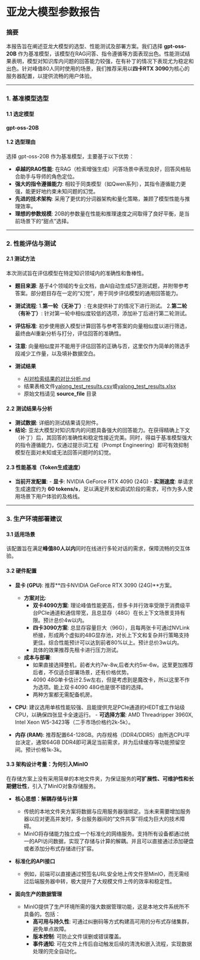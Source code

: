 # 亚龙大模型参数报告

### 摘要

本报告旨在阐述亚龙大模型的选型、性能测试及部署方案。我们选择 **gpt-oss-20B** 作为基准模型，该模型在RAG问答、指令遵循等方面表现出色。性能测试结果表明，模型对知识库内问题的回答能力较强，在有补丁的情况下表现尤为稳定和出色。针对峰值80人同时使用的场景，我们推荐采用以**四卡RTX 3090**为核心的服务器配置，以提供流畅的用户体验。

---

### 1. 基准模型选型

#### 1.1 选定模型
**gpt-oss-20B**

#### 1.2 选型理由
选择 gpt-oss-20B 作为基准模型，主要基于以下优势：
- **卓越的RAG性能**: 在RAG（检索增强生成）问答场景中表现良好，回答风格贴合助手与导师的角色定位。
- **强大的指令遵循能力**: 相较于同类模型（如Qwen系列），其指令遵循能力更强，能更好地约束未知问题的幻觉。
- **先进的技术架构**: 采用了更优的分词器架构和量化策略，兼顾了模型性能与推理效率。
- **理想的参数规模**: 20B的参数量在性能和推理速度之间取得了良好平衡，是当前场景下的“甜点”选择。

---

### 2. 性能评估与测试

#### 2.1 测试方法
本次测试旨在评估模型在特定知识领域内的准确性和鲁棒性。
- **题目来源**: 基于4个领域的专业文档，由AI自动生成57道测试题，并附带参考答案。部分题目存在一定的“幻觉”，用于同步评估模型的通用回答能力。
- **测试流程**:
    1.**第一轮（无补丁）**: 在未提供补丁的情况下进行测试。 
    2.**第二轮（有补丁）**: 针对第一轮中相似度较低的选项，添加补丁后进行第二轮测试。
- **评估标准**: 初步使用嵌入模型计算回答与参考答案的向量相似度以进行筛选，最终由AI重新分析与打分，评估回答的准确性。
- **注意**: 向量相似度并不能用于评估回答的正确与否，这里仅作为简单的筛选手段减少工作量，以及填补数据空白。

- **测试结果**
  - [AI对检索结果的对比分析.md](AI%E5%AF%B9%E6%A3%80%E7%B4%A2%E7%BB%93%E6%9E%9C%E7%9A%84%E5%AF%B9%E6%AF%94%E5%88%86%E6%9E%90.md)
  - 结果表格文件[yalong_test_results.csv](yalong_test_results.csv)或[yalong_test_results.xlsx](yalong_test_results.xlsx)
  - 原始文档请见 **source_file** 目录
#### 2.2 测试结果与分析
- **测试数据**: 详细的测试结果请见附件。
- **结论**: 亚龙大模型对知识库内的问题具备强大的回答能力。在获得精确上下文（补丁）后，其回答的准确性和稳定性接近完美。同时，得益于基准模型强大的指令遵循能力，仅通过提示词工程（Prompt Engineering）即可有效抑制模型在面对未知或无法回答问题时的幻觉。

#### 2.3 性能基准（Token生成速度）
- **当前开发配置**:
          - **显卡**: NVIDIA GeForce RTX 4090 (24G)
          - **实测速度**: 单请求生成速度约为 **60 tokens/s**，足以满足开发和调试阶段的需求，可作为多人使用场景下用户体验的及格线。

---

### 3. 生产环境部署建议

#### 3.1 适用场景
该配置旨在满足**峰值80人以内**同时在线进行多轮对话的需求，保障流畅的交互体验。

#### 3.2 硬件配置
- **显卡 (GPU)**: 推荐**四卡NVIDIA GeForce RTX 3090 (24G)**方案。
  - **方案对比**:
      - **双卡4090方案**: 理论峰值性能更高，但多卡并行效率受限于消费级平台PCIe通道和通信带宽，且总显存（48G）在长上下文场景支持有限。预计总价4w以内。
      - **四卡3090方案**: 总显存容量巨大（96G），且每两张卡可通过NVLink桥接，形成两个虚拟的48G显存池，对长上下文和复杂并行策略支持更佳。综合性能预计可以达到前者80%以上。预计总价3w以内。
      - 具体的效果推荐先租卡进行压力测试。 
  - **成本与部署**:
    - 如果直接选择整机，前者大约7w-8w,后者大约5w-6w。这里更加推荐后者，不仅适合部署场景，还有价格优势。
    - 4090 48G单卡估计2.5w左右，但是考虑到是魔改卡，所以这里不作为选项。能上双卡4090 48G也是很不错的选择。
    - 两种方案都无需配备机房。

- **CPU**: 建议选用单核性能较强、且能提供充足PCIe通道的HEDT或工作站级CPU，以确保四张显卡全速运行。
      - **可选择方案**: AMD Threadripper 3960X, Intel Xeon W5-3423等（二手市场价格约2k-5k）。

- **内存 (RAM)**: 推荐配置64-128GB。内存规格（DDR4/DDR5）由所选CPU平台决定，通常64GB DDR4即可满足当前需求，并为后续缓存等功能预留空间。预计价格1k-3k。

#### 3.3 架构设计考量：为何引入MinIO
在存储方案上没有采用简单的本地文件夹，为保证服务的**可扩展性、可维护性和长期健壮性**，引入了MinIO对象存储服务。

- **核心思想：解耦存储与计算**
    - 传统的本地文件夹方案将数据与应用服务器强绑定。当未来需要增加服务器以应对更高并发时，多台服务器间的“文件共享”将成为巨大的技术障碍。
    - MinIO将存储能力独立成一个标准化的网络服务。支持所有设备都通过统一的API访问数据，实现了存储与计算的解耦。并且可以直接通过添加硬盘或者添加分布式存储进行扩容。

- **标准化的API接口**
    - 例如，前端可以直接通过预签名URL安全地上传文件至MinIO，而无需经过后端服务器中转，极大提升了大规模文件上传的效率和稳定性。

- **面向生产的数据管理**
    - MinIO提供了生产环境所需的强大数据管理功能，这是本地文件系统所不具备的。包括：
        - **高可用与持久性**: 可通过纠删码等方式构建高可用的分布式存储集群，避免单点故障。
        - **版本控制**: 可防止文件误删或错误覆盖。
        - **事件通知**: 可在文件上传后自动触发后续的清洗和嵌入流程，实现数据处理的完全自动化。
